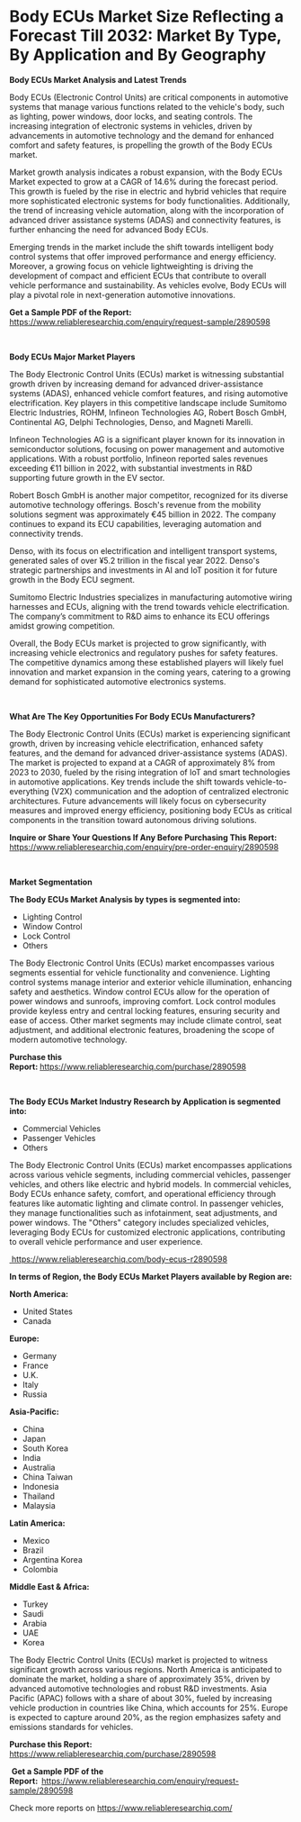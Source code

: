 <p><h1>Body ECUs Market Size Reflecting a Forecast Till 2032: Market By Type, By Application and By Geography</h1></p><p><strong>Body ECUs Market Analysis and Latest Trends</strong></p>
<p><p>Body ECUs (Electronic Control Units) are critical components in automotive systems that manage various functions related to the vehicle's body, such as lighting, power windows, door locks, and seating controls. The increasing integration of electronic systems in vehicles, driven by advancements in automotive technology and the demand for enhanced comfort and safety features, is propelling the growth of the Body ECUs market.</p><p>Market growth analysis indicates a robust expansion, with the Body ECUs Market expected to grow at a CAGR of 14.6% during the forecast period. This growth is fueled by the rise in electric and hybrid vehicles that require more sophisticated electronic systems for body functionalities. Additionally, the trend of increasing vehicle automation, along with the incorporation of advanced driver assistance systems (ADAS) and connectivity features, is further enhancing the need for advanced Body ECUs.</p><p>Emerging trends in the market include the shift towards intelligent body control systems that offer improved performance and energy efficiency. Moreover, a growing focus on vehicle lightweighting is driving the development of compact and efficient ECUs that contribute to overall vehicle performance and sustainability. As vehicles evolve, Body ECUs will play a pivotal role in next-generation automotive innovations.</p></p>
<p><strong>Get a Sample PDF of the Report:&nbsp;</strong> <a href="https://www.reliableresearchiq.com/enquiry/request-sample/2890598?utm_campaign=2732&utm_medium=2&utm_source=Github&utm_content=ia&utm_term=14032025&utm_id=body-ecus">https://www.reliableresearchiq.com/enquiry/request-sample/2890598</a></p>
<p>&nbsp;</p>
<p><strong>Body ECUs Major Market Players</strong></p>
<p><p>The Body Electronic Control Units (ECUs) market is witnessing substantial growth driven by increasing demand for advanced driver-assistance systems (ADAS), enhanced vehicle comfort features, and rising automotive electrification. Key players in this competitive landscape include Sumitomo Electric Industries, ROHM, Infineon Technologies AG, Robert Bosch GmbH, Continental AG, Delphi Technologies, Denso, and Magneti Marelli.</p><p>Infineon Technologies AG is a significant player known for its innovation in semiconductor solutions, focusing on power management and automotive applications. With a robust portfolio, Infineon reported sales revenues exceeding €11 billion in 2022, with substantial investments in R&D supporting future growth in the EV sector.</p><p>Robert Bosch GmbH is another major competitor, recognized for its diverse automotive technology offerings. Bosch's revenue from the mobility solutions segment was approximately €45 billion in 2022. The company continues to expand its ECU capabilities, leveraging automation and connectivity trends.</p><p>Denso, with its focus on electrification and intelligent transport systems, generated sales of over ¥5.2 trillion in the fiscal year 2022. Denso's strategic partnerships and investments in AI and IoT position it for future growth in the Body ECU segment.</p><p>Sumitomo Electric Industries specializes in manufacturing automotive wiring harnesses and ECUs, aligning with the trend towards vehicle electrification. The company’s commitment to R&D aims to enhance its ECU offerings amidst growing competition.</p><p>Overall, the Body ECUs market is projected to grow significantly, with increasing vehicle electronics and regulatory pushes for safety features. The competitive dynamics among these established players will likely fuel innovation and market expansion in the coming years, catering to a growing demand for sophisticated automotive electronics systems.</p></p>
<p>&nbsp;</p>
<p><strong>What Are The Key Opportunities For Body ECUs Manufacturers?</strong></p>
<p><p>The Body Electronic Control Units (ECUs) market is experiencing significant growth, driven by increasing vehicle electrification, enhanced safety features, and the demand for advanced driver-assistance systems (ADAS). The market is projected to expand at a CAGR of approximately 8% from 2023 to 2030, fueled by the rising integration of IoT and smart technologies in automotive applications. Key trends include the shift towards vehicle-to-everything (V2X) communication and the adoption of centralized electronic architectures. Future advancements will likely focus on cybersecurity measures and improved energy efficiency, positioning body ECUs as critical components in the transition toward autonomous driving solutions.</p></p>
<p><strong>Inquire or Share Your Questions If Any Before Purchasing This Report:</strong> <a href="https://www.reliableresearchiq.com/enquiry/pre-order-enquiry/2890598?utm_campaign=2732&utm_medium=2&utm_source=Github&utm_content=ia&utm_term=14032025&utm_id=body-ecus">https://www.reliableresearchiq.com/enquiry/pre-order-enquiry/2890598</a></p>
<p>&nbsp;</p>
<p><strong>Market Segmentation</strong></p>
<p><strong>The Body ECUs Market Analysis by types is segmented into:</strong></p>
<p><ul><li>Lighting Control</li><li>Window Control</li><li>Lock Control</li><li>Others</li></ul></p>
<p><p>The Body Electronic Control Units (ECUs) market encompasses various segments essential for vehicle functionality and convenience. Lighting control systems manage interior and exterior vehicle illumination, enhancing safety and aesthetics. Window control ECUs allow for the operation of power windows and sunroofs, improving comfort. Lock control modules provide keyless entry and central locking features, ensuring security and ease of access. Other market segments may include climate control, seat adjustment, and additional electronic features, broadening the scope of modern automotive technology.</p></p>
<p><strong>Purchase this Report:&nbsp;</strong><a href="https://www.reliableresearchiq.com/purchase/2890598?utm_campaign=2732&utm_medium=2&utm_source=Github&utm_content=ia&utm_term=14032025&utm_id=body-ecus">https://www.reliableresearchiq.com/purchase/2890598</a></p>
<p>&nbsp;</p>
<p><strong>The Body ECUs Market Industry Research by Application is segmented into:</strong></p>
<p><ul><li>Commercial Vehicles</li><li>Passenger Vehicles</li><li>Others</li></ul></p>
<p><p>The Body Electronic Control Units (ECUs) market encompasses applications across various vehicle segments, including commercial vehicles, passenger vehicles, and others like electric and hybrid models. In commercial vehicles, Body ECUs enhance safety, comfort, and operational efficiency through features like automatic lighting and climate control. In passenger vehicles, they manage functionalities such as infotainment, seat adjustments, and power windows. The "Others" category includes specialized vehicles, leveraging Body ECUs for customized electronic applications, contributing to overall vehicle performance and user experience.</p></p>
<p><a href="https://www.reliableresearchiq.com/body-ecus-r2890598?utm_campaign=2732&utm_medium=2&utm_source=Github&utm_content=ia&utm_term=14032025&utm_id=body-ecus">&nbsp;https://www.reliableresearchiq.com/body-ecus-r2890598</a></p>
<p><strong>In terms of Region, the Body ECUs Market Players available by Region are:</strong></p>
<p>
    <p> <strong> North America: </strong>
        <ul>
            <li>United States</li>
            <li>Canada</li>
        </ul>
        </p> 
    <p> <strong> Europe: </strong>
        <ul>
            <li>Germany</li>
            <li>France</li>
            <li>U.K.</li>
            <li>Italy</li>
            <li>Russia</li>
        </ul>
        </p> 
    <p> <strong> Asia-Pacific: </strong>
        <ul>
            <li>China</li>
            <li>Japan</li>
            <li>South Korea</li>
            <li>India</li>
            <li>Australia</li>
            <li>China Taiwan</li>
            <li>Indonesia</li>
            <li>Thailand</li>
            <li>Malaysia</li>
        </ul>
        </p> 
    <p> <strong> Latin America: </strong>
        <ul>
            <li>Mexico</li>
            <li>Brazil</li>
            <li>Argentina Korea</li>
            <li>Colombia</li>
        </ul>
        </p> 
    <p> <strong> Middle East & Africa: </strong>
        <ul>
            <li>Turkey</li>
            <li>Saudi</li>
            <li>Arabia</li>
            <li>UAE</li>
            <li>Korea</li>
        </ul>
    </p>
    </p>
<p><p>The Body Electric Control Units (ECUs) market is projected to witness significant growth across various regions. North America is anticipated to dominate the market, holding a share of approximately 35%, driven by advanced automotive technologies and robust R&D investments. Asia Pacific (APAC) follows with a share of about 30%, fueled by increasing vehicle production in countries like China, which accounts for 25%. Europe is expected to capture around 20%, as the region emphasizes safety and emissions standards for vehicles.</p></p>
<p><strong>Purchase this Report: </strong><a href="https://www.reliableresearchiq.com/purchase/2890598?utm_campaign=2732&utm_medium=2&utm_source=Github&utm_content=ia&utm_term=14032025&utm_id=body-ecus">https://www.reliableresearchiq.com/purchase/2890598</a></p>
<p>&nbsp;<strong>Get a Sample PDF of the Report:&nbsp;&nbsp;</strong><a href="https://www.reliableresearchiq.com/enquiry/request-sample/2890598?utm_campaign=2732&utm_medium=2&utm_source=Github&utm_content=ia&utm_term=14032025&utm_id=body-ecus">https://www.reliableresearchiq.com/enquiry/request-sample/2890598</a></p>
<p><strong></strong></p>
<p>Check more reports on <a href="https://www.reliableresearchiq.com/?utm_campaign=2732&utm_medium=2&utm_source=Github&utm_content=ia&utm_term=14032025&utm_id=body-ecus">https://www.reliableresearchiq.com/</a></p>